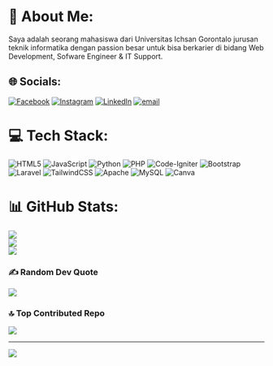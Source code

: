 # 💫 About Me:
Saya adalah seorang mahasiswa dari Universitas Ichsan Gorontalo jurusan teknik informatika dengan passion besar untuk bisa berkarier di bidang Web Development, Sofware Engineer & IT Support.


## 🌐 Socials:
[![Facebook](https://img.shields.io/badge/Facebook-%231877F2.svg?logo=Facebook&logoColor=white)](https://facebook.com/https://www.facebook.com/share/1B6wugZhTx/) [![Instagram](https://img.shields.io/badge/Instagram-%23E4405F.svg?logo=Instagram&logoColor=white)](https://instagram.com/https://www.instagram.com/adittdatuadam?igsh=a256NGE2cDBya3F5 ) [![LinkedIn](https://img.shields.io/badge/LinkedIn-%230077B5.svg?logo=linkedin&logoColor=white)](https://linkedin.com/in/www.linkedin.com/in/resky-aditiya-datu-adam) [![email](https://img.shields.io/badge/Email-D14836?logo=gmail&logoColor=white)](mailto:datuadamadit@gmail.com) 

# 💻 Tech Stack:
![HTML5](https://img.shields.io/badge/html5-%23E34F26.svg?style=flat&logo=html5&logoColor=white) ![JavaScript](https://img.shields.io/badge/javascript-%23323330.svg?style=flat&logo=javascript&logoColor=%23F7DF1E) ![Python](https://img.shields.io/badge/python-3670A0?style=flat&logo=python&logoColor=ffdd54) ![PHP](https://img.shields.io/badge/php-%23777BB4.svg?style=flat&logo=php&logoColor=white) ![Code-Igniter](https://img.shields.io/badge/CodeIgniter-%23EF4223.svg?style=flat&logo=codeIgniter&logoColor=white) ![Bootstrap](https://img.shields.io/badge/bootstrap-%238511FA.svg?style=flat&logo=bootstrap&logoColor=white) ![Laravel](https://img.shields.io/badge/laravel-%23FF2D20.svg?style=flat&logo=laravel&logoColor=white) ![TailwindCSS](https://img.shields.io/badge/tailwindcss-%2338B2AC.svg?style=flat&logo=tailwind-css&logoColor=white) ![Apache](https://img.shields.io/badge/apache-%23D42029.svg?style=flat&logo=apache&logoColor=white) ![MySQL](https://img.shields.io/badge/mysql-4479A1.svg?style=flat&logo=mysql&logoColor=white) ![Canva](https://img.shields.io/badge/Canva-%2300C4CC.svg?style=flat&logo=Canva&logoColor=white)
# 📊 GitHub Stats:
![](https://github-readme-stats.vercel.app/api?username=Aditdatuadam&theme=ambient_gradient&hide_border=true&include_all_commits=true&count_private=false)<br/>
![](https://nirzak-streak-stats.vercel.app/?user=Aditdatuadam&theme=ambient_gradient&hide_border=true)<br/>
![](https://github-readme-stats.vercel.app/api/top-langs/?username=Aditdatuadam&theme=ambient_gradient&hide_border=true&include_all_commits=true&count_private=false&layout=compact)

### ✍️ Random Dev Quote
![](https://quotes-github-readme.vercel.app/api?type=horizontal&theme=light)

### 🔝 Top Contributed Repo
![](https://github-contributor-stats.vercel.app/api?username=Aditdatuadam&limit=5&theme=ambient_gradient&combine_all_yearly_contributions=true)

---
[![](https://visitcount.itsvg.in/api?id=Aditdatuadam&icon=0&color=12)](https://visitcount.itsvg.in)

<!-- Proudly created with GPRM ( https://gprm.itsvg.in ) -->
